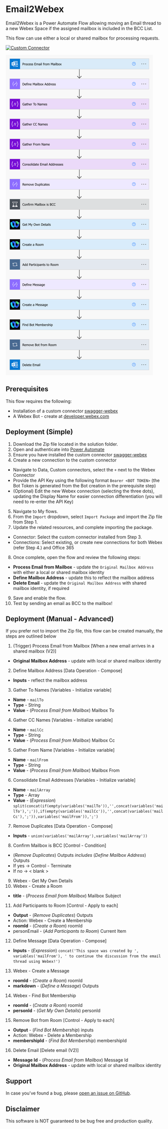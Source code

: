 # Email2Webex

Email2Webex is a Power Automate Flow allowing moving an Email thread to a new Webex Space if the assigned mailbox is included in the BCC List.

This flow can use either a local or shared mailbox for processing requests.

[![Custom Connector](https://img.shields.io/badge/Uses%20Custom%20Connector-Yes-red.svg?style=for-the-badge&logo=powerautomate)](https://github.com/jeremywillans/swagger-webex)

![flow.png](flow.png)

## Prerequisites

This flow requires the following:
- Installation of a custom connector [swagger-webex](https://github.com/jeremywillans/swagger-webex)
- A Webex Bot - create at [developer.webex.com](https://developer.webex.com/my-apps/new/bot) 

## Deployment (Simple)

1. Download the Zip file located in the solution folder.
2. Open and authenticate into [Power Automate](https://make.powerautomate.com)
3. Ensure you have installed the custom connector [swagger-webex](https://github.com/jeremywillans/swagger-webex)
4. Create a new connection to the custom connector
 - Navigate to Data, Custom connectors, select the `+` next to the Webex Connector
 - Provide the API Key using the following format `Bearer <BOT TOKEN>` (the Bot Token is generated from the Bot creation in the prerequisite step)
 - (Optional) Edit the new Webex connection (selecting the three dots), updating the Display Name for easier connection differentiation (you will need to re-enter the API Key)
5. Navigate to My flows.
6. From the `Import` dropdown, select `Import Package` and import the Zip file from Step 1.
7. Update the related resources, and complete importing the package.
 - Connector: Select the custom connector installed from Step 3.
 - Connections: Select existing, or create new connections for both Webex (refer Step 4.) and Office 365
8. Once complete, open the flow and review the following steps:
 - **Process Email from Mailbox** - update the `Original Mailbox Address` with either a local or shared mailbox identity
 - **Define Mailbox Address** - update this to reflect the mailbox address
 - **Delete Email** - update the `Original Mailbox Address` with shared mailbox identity, if required
9. Save and enable the flow.
10. Test by sending an email as BCC to the mailbox!

## Deployment (Manual - Advanced)

If you prefer not to import the Zip file, this flow can be created manually, the steps are outlined below

1. (Trigger) Process Email from Mailbox [When a new email arrives in a shared mailbox (V2)]
  - **Original Mailbox Address** - update with local or shared mailbox identity
2. Define Mailbox Address [Data Operation - Compose]
  - **Inputs** - reflect the mailbox address
3. Gather To Names [Variables - Initialize variable]
  - **Name** - `mailTo`
  - **Type** - String
  - **Value** - (*Process Email from Mailbox*) Mailbox To
4. Gather CC Names [Variables - Initialize variable]
  - **Name** - `mailCc`
  - **Type** - String
  - **Value** - (*Process Email from Mailbox*) Mailbox Cc
5. Gather From Name [Variables - Initialize variable]
  - **Name** - `mailFrom`
  - **Type** - String
  - **Value** - (*Process Email from Mailbox*) Mailbox From
6. Consolidate Email Addresses [Variables - Initialize variable]
  - **Name** - `mailArray`
  - **Type** - Array
  - **Value** - (*Expression*) `split(concat(if(empty(variables('mailTo')),'',concat(variables('mailTo'),';')),if(empty(variables('mailCc')),'',concat(variables('mailCc'),';')),variables('mailFrom')),';')`
7. Remove Duplicates [Data Operation - Compose]
  - **Inputs** - `union(variables('mailArray'),variables('mailArray'))`
8. Confirm Mailbox is BCC [Control - Condition]
  - (*Remove Duplicates*) Outputs *includes* (*Define Mailbox Address*) Outputs
  - If yes -> Control - Terminate
  - If no -> < blank >
9. Webex - Get My Own Details
10. Webex - Create a Room
  - **title** - (*Process Email from Mailbox*) Mailbox Subject
11. Add Participants to Room [Control - Apply to each]
  - **Output** - (*Remove Duplicates*) Outputs
  - Action: Webex - Create a Membership
  - **roomId** - (*Create a Room*) roomId
  - personEmail - (*Add Participants to Room*) Current Item
12. Define Message [Data Operation - Compose]
  - **Inputs** - (*Expression*) `concat('This space was created by ', variables('mailFrom'), ' to continue the discussion from the email thread using Webex!')`
13. Webex - Create a Message
  - **roomId** - (*Create a Room*) roomId
  - **markdown** - (*Define a Message*) Outputs
14. Webex - Find Bot Membership
  - **roomId** - (*Create a Room*) roomId
  - **personId** - (*Get My Own Details*) personId
15. Remove Bot from Room [Control - Apply to each]
  - **Output** - (*Find Bot Membership*) inputs
  - Action: Webex - Delete a Membership
  - **membershipId** - (*Find Bot Membership*) membershipId
16. Delete Email [Delete email (V2)]
  - **Message Id** - (*Process Email from Mailbox*) Message Id
  - **Original Mailbox Address** - update with local or shared mailbox identity

## Support

In case you've found a bug, please [open an issue on GitHub](../../../issues).

## Disclaimer

This software is NOT guaranteed to be bug free and production quality.
